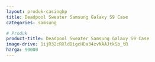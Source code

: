 ```yaml
---
layout: produk-casinghp
title: Deadpool Sweater Samsung Galaxy S9 Case
categories: samsung

# Produk
product-title: Deadpool Sweater Samsung Galaxy S9 Case
image-drive: 1ijR32cRXldDigcHEa34zvNAAJtkSb_tR
harga: 90000
---
```

